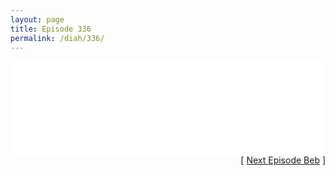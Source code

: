 ```yaml
---
layout: page
title: Episode 336
permalink: /diah/336/
---
```


<iframe allowfullscreen="true" frameborder="0" style="width:100%;" marginheight="0" marginwidth="0" mozallowfullscreen="true" scrolling="NO" src="//gdriveplayer.us/embed2.php?link=5K4hz17doEkIHijAXfzHoQ517O%252FJcKbPgUOUaPiT%252Fcg%252BNO0GRwzxkiEkAY%252BgopzGd7uVflE2ebjio%252FeqLB20SNcyCocZ%252FI0E5aBpS%252BBloSYtdKOctCX%252BwnnViJbt7xnNtZsfxVkXFAZuH6QYTSIuBEhdmsAGf6lZhrgIebd1WgmVWPMaV0e0wLMtNodzjZN7wnzVB452fqxckGeDr7VfN9&amp;no_adult=yes" webkitallowfullscreen="true"></iframe>

<div align="right">[ <a href="/diah/337/">Next Episode Beb</a> ]</div>

